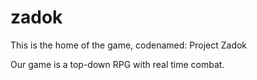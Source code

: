 # zadok
This is the home of the game, codenamed: Project Zadok

Our game is a top-down RPG with real time combat.
